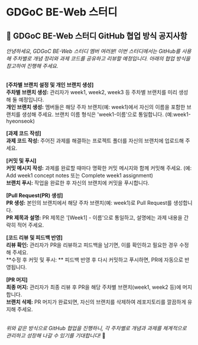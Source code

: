 #  GDGoC BE-Web 스터디

## **:loudspeaker: GDGoC BE-Web 스터디 GitHub 협업 방식 공지사항**

_안녕하세요, GDGoC BE-Web 스터디 멤버 여러분! 이번 스터디에서는 GitHub를 사용해 주차별로 개념 정리와 과제 코드를 공유하고 리뷰할 예정입니다. 아래의 협업 방식을 참고하여 진행해 주세요._
<br/>
<br/> 

**[주차별 브랜치 설정 및 개인 브랜치 생성]**<br/> 
**주차별 브랜치 생성:** 관리자가 week1, week2, week3 등 주차별 브랜치를 미리 생성해 둘 예정입니다.<br/> 
**개인 브랜치 생성:** 멤버들은 해당 주차 브랜치(예: week1)에서 자신의 이름을 포함한 브랜치를 생성해 주세요. 브랜치 이름 형식은 'week1-이름'으로 통일합니다. (예:week1-hyeonseok)<br/> 

**[과제 코드 작성]**<br/>
**과제 코드 작성:** 주어진 과제를 해결하는 프로젝트 폴더를 자신의 브랜치에 업로드해 주세요.<br/> 

**[커밋 및 푸시]**<br/> 
**커밋 메시지 작성:** 과제를 완료할 때마다 명확한 커밋 메시지와 함께 커밋해 주세요. (예: Add week1 concept notes 또는 Complete week1 assignment)<br/> 
**브랜치 푸시:** 작업을 완료한 후 자신의 브랜치에 커밋을 푸시합니다.<br/> 

**[Pull Request(PR) 생성]**<br/> 
**PR 생성:** 본인의 브랜치에서 해당 주차 브랜치(예: week1)로 Pull Request를 생성합니다.<br/> 
**PR 제목과 설명:** PR 제목은 '[Week1]  - 이름'으로 통일하고, 설명에는 과제 내용을 간략히 적어 주세요.<br/> 

**[코드 리뷰 및 피드백 반영]**<br/> 
**리뷰 확인:** 관리자가 PR을 리뷰하고 피드백을 남기면, 이를 확인하고 필요한 경우 수정해 주세요.<br/> 
**수정 후 커밋 및 푸시: ** 피드백 반영 후 다시 커밋하고 푸시하면, PR에 자동으로 반영됩니다.<br/> 

**[PR 머지]**<br/> 
**최종 머지:** 관리자가 최종 리뷰 후 PR을 해당 주차별 브랜치(week1, week2 등)에 머지합니다.<br/> 
**브랜치 삭제:** PR 머지가 완료되면, 자신의 브랜치를 삭제하여 레포지토리를 깔끔하게 유지해 주세요.<br/>
<br/> 

_위와 같은 방식으로 GitHub 협업을 진행하니, 각 주차별로 개념과 과제를 체계적으로 관리하고 성장해 나갈 수 있기를 기대합니다!_ :tada:
<br/>
<br/> 
